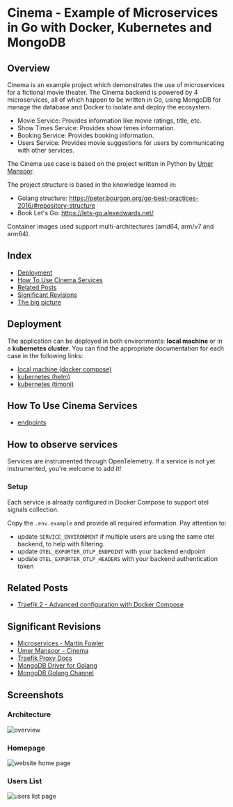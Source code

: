 # Cinema - Example of Microservices in Go with Docker, Kubernetes and MongoDB

## Overview

Cinema is an example project which demonstrates the use of microservices for a fictional movie theater.
The Cinema backend is powered by 4 microservices, all of which happen to be written in Go, using MongoDB for manage the database and Docker to isolate and deploy the ecosystem.

 * Movie Service: Provides information like movie ratings, title, etc.
 * Show Times Service: Provides show times information.
 * Booking Service: Provides booking information.
 * Users Service: Provides movie suggestions for users by communicating with other services.

The Cinema use case is based on the project written in Python by [Umer Mansoor](https://github.com/umermansoor/microservices).

The project structure is based in the knowledge learned in:

* Golang structure: <https://peter.bourgon.org/go-best-practices-2016/#repository-structure>
* Book Let's Go: <https://lets-go.alexedwards.net/>

Container images used support multi-architectures (amd64, arm/v7 and arm64).

## Index

* [Deployment](#deployment)
* [How To Use Cinema Services](#how-to-use-cinema-services)
* [Related Posts](related-posts)
* [Significant Revisions](#significant-revisions)
* [The big picture](#screenshots)

## Deployment

The application can be deployed in both environments: **local machine** or in a **kubernetes cluster**. You can find the appropriate documentation for each case in the following links:

* [local machine (docker compose)](./docs/localhost.md)
* [kubernetes (helm)](./docs/kubernetes-helm.md)
* [kubernetes (timoni)](./docs/kubernetes-timoni.md)

## How To Use Cinema Services

* [endpoints](./docs/endpoints.md)

## How to observe services

Services are instrumented through OpenTelemetry. If a service is not yet instrumented, you're welcome to add it!

### Setup

Each service is already configured in Docker Compose to support otel signals collection.

Copy the `.env.example` and provide all required information. Pay attention to:
- update `SERVICE_ENVIRONMENT` if multiple users are using the same otel backend, to help with filtering.
- update `OTEL_EXPORTER_OTLP_ENDPOINT` with your backend endpoint
- update `OTEL_EXPORTER_OTLP_HEADERS` with your backend authentication token

## Related Posts

* [Traefik 2 - Advanced configuration with Docker Compose](https://mmorejon.io/en/blog/traefik-2-advanced-configuration-docker-compose/)

## Significant Revisions

* [Microservices - Martin Fowler](http://martinfowler.com/articles/microservices.html)
* [Umer Mansoor - Cinema](https://github.com/umermansoor/microservices)
* [Traefik Proxy Docs](https://doc.traefik.io/traefik/)
* [MongoDB Driver for Golang](https://github.com/mongodb/mongo-go-driver)
* [MongoDB Golang Channel](https://www.youtube.com/c/MongoDBofficial/search?query=golang)

## Screenshots

### Architecture

![overview](docs/images/overview.jpg)

### Homepage

![website home page](docs/images/website-home.jpg)

### Users List

![users list page](docs/images/website-users.jpg)
